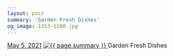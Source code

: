 ```yaml
---
layout: post
summary: 'Garden Fresh Dishes'
og_image: 1353-1280.jpg
---
```


<p>
  <time>
    <a href="/1353">May 5, 2021</a>
  </time>
  <a href="/1353">
    <img src="{{ site.assets_url }}/1353-640.jpg" srcset="{{ site.assets_url }}/1353-320.jpg 320w, {{ site.assets_url }}/1353-640.jpg 640w, {{ site.assets_url }}/1353-960.jpg 960w, {{ site.assets_url }}/1353-1280.jpg 1280w" sizes="(min-width: 700px) 50vw, calc(100vw - 2rem)" alt="{{ page.summary }}" />
  </a>
  <span>Garden Fresh Dishes</span>
</p>
